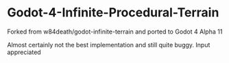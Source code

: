 # Godot-4-Infinite-Procedural-Terrain
Forked from w84death/godot-infinite-terrain and ported to Godot 4 Alpha 11

Almost certainly not the best implementation and still quite buggy. Input appreciated
